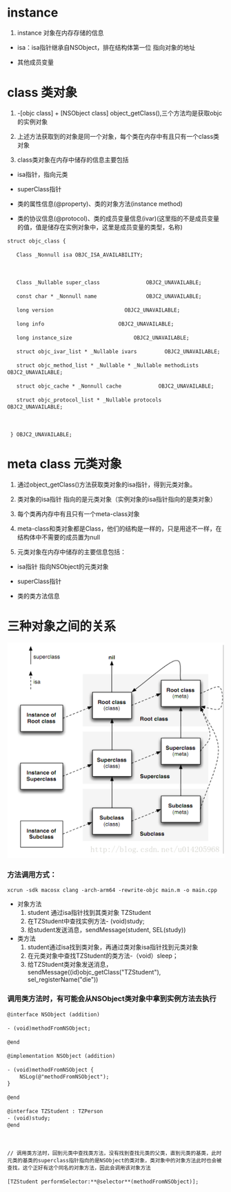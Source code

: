 # instance

1. instance 对象在内存存储的信息

- isa：isa指针继承自NSObject，排在结构体第一位 指向对象的地址

- 其他成员变量

 

 # class 类对象

1. -[objc class] + [NSObject class] object_getClass(),三个方法均是获取objc的实例对象

 

2. 上述方法获取到的对象是同一个对象，每个类在内存中有且只有一个class类对象

 

3. class类对象在内存中储存的信息主要包括

- isa指针，指向元类

- superClass指针

- 类的属性信息(@property)、类的对象方法(instance method)

- 类的协议信息(@protocol)、类的成员变量信息(ivar)(这里指的不是成员变量的值，值是储存在实例对象中，这里是成员变量的类型，名称)

```
struct objc_class {

   Class _Nonnull isa OBJC_ISA_AVAILABILITY;



   Class _Nullable super_class               OBJC2_UNAVAILABLE;

   const char * _Nonnull name                OBJC2_UNAVAILABLE;

   long version                       OBJC2_UNAVAILABLE;

   long info                        OBJC2_UNAVAILABLE;

   long instance_size                    OBJC2_UNAVAILABLE;

   struct objc_ivar_list * _Nullable ivars         OBJC2_UNAVAILABLE;

   struct objc_method_list * _Nullable * _Nullable methodLists          OBJC2_UNAVAILABLE;

   struct objc_cache * _Nonnull cache            OBJC2_UNAVAILABLE;

   struct objc_protocol_list * _Nullable protocols     OBJC2_UNAVAILABLE;



 } OBJC2_UNAVAILABLE;
```

 

# meta class 元类对象

1. 通过object_getClass()方法获取类对象的isa指针，得到元类对象。

2. 类对象的isa指针 指向的是元类对象（实例对象的isa指针指向的是类对象）

3. 每个类再内存中有且只有一个meta-class对象

4. meta-class和类对象都是Class，他们的结构是一样的，只是用途不一样，在结构体中不需要的成员置为null

5. 元类对象在内存中储存的主要信息包括：

- isa指针 指向NSObject的元类对象

- superClass指针

- 类的类方法信息

 

 # 三种对象之间的关系

![img](images/1853063-ab35405f00cf1bfc.png)

### 方法调用方式：

```
xcrun -sdk macosx clang -arch-arm64 -rewrite-objc main.m -o main.cpp
```



- 对象方法
  1. student 通过isa指针找到其类对象 TZStudent
  2. 在TZStudent中查找实例方法- (void)study;
  3. 给student发送消息，sendMessage(student, SEL(study))
- 类方法
  1.  student通过isa找到类对象，再通过类对象isa指针找到元类对象
  2. 在元类对象中查找TZStudent的类方法-（void）sleep；
  3. 给TZStudent类对象发送消息，sendMessage((id)objc_getClass("TZStudent"), sel_registerName("die"))



### 调用类方法时，有可能会从NSObject类对象中拿到实例方法去执行

```
@interface NSObject (addition)

- (void)methodFromNSObject;

@end

@implementation NSObject (addition)

- (void)methodFromNSObject {
    NSLog(@"methodFromNSObject");
}

@end

@interface TZStudent : TZPerson
- (void)study;
@end



// 调用类方法时，回到元类中查找类方法，没有找到查找元类的父类，直到元类的基类，此时元类的基类的superclass指针指向的是NSObject的类对象，类对象中的对象方法此时也会被查找，这个正好有这个同名的对象方法，因此会调用该对象方法

[TZStudent performSelector:**@selector**(methodFromNSObject)];
```




